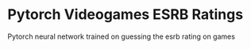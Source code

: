 # Pytorch Videogames ESRB Ratings
Pytorch neural network trained on guessing the esrb rating on games
